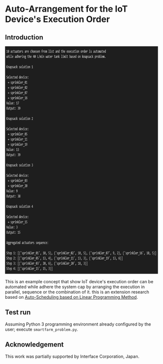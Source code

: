 # Auto-Arrangement for the IoT Device's Execution Order

## Introduction

<p align = "center">
  <img src = "https://raw.githubusercontent.com/hafiz-kamilin/iot_knapsack_execution/master/pictures/1.png" width = "840" height = "748"/>
</p>

This is an example concept that show IoT device's execution order can be automated while adhere the system cap by arranging the execution in parallel, sequence or the combination of it. this is an extension research based on [Auto-Scheduling based on Linear Programming Method](https://github.com/hafiz-kamilin/iot_auto_scheduling).

## Test run

Assuming Python 3 programming environment already configured by the user; execute `smartfarm_problem.py`.

## Acknowledgement

This work was partially supported by Interface Corporation, Japan.
